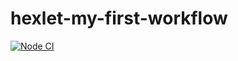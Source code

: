 # hexlet-my-first-workflow

[![Node CI](https://github.com/zzpillau/hexlet-my-first-workflow/workflows/Node%20CI/badge.svg)](https://github.com/zzpillau/hexlet-my-first-workflow/actions)


